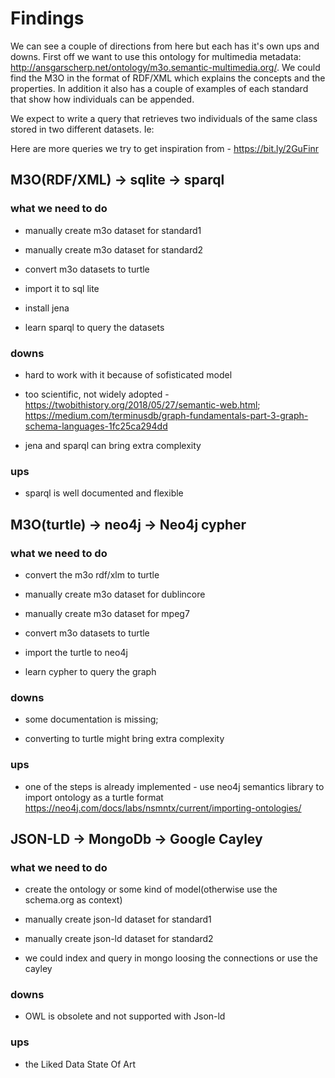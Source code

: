 Findings
========

We can see a couple of directions from here but each has it's own ups and downs.
First off we want to use this ontology for multimedia metadata:
<http://ansgarscherp.net/ontology/m3o.semantic-multimedia.org/>. We could find
the M3O in the format of RDF/XML which explains the concepts and the properties.
In addition it also has a couple of examples of each standard that show how
individuals can be appended.

We expect to write a query that retrieves two individuals of the same class
stored in two different datasets. Ie:

Here are more queries we try to get inspiration from - <https://bit.ly/2GuFinr>

M3O(RDF/XML) -\> sqlite -\> sparql
----------------------------------

### what we need to do

-   manually create m3o dataset for standard1

-   manually create m3o dataset for standard2

-   convert m3o datasets to turtle

-   import it to sql lite

-   install jena

-   learn sparql to query the datasets

### downs

-   hard to work with it because of sofisticated model

-   too scientific, not widely adopted -
    https://twobithistory.org/2018/05/27/semantic-web.html;
    https://medium.com/terminusdb/graph-fundamentals-part-3-graph-schema-languages-1fc25ca294dd

-   jena and sparql can bring extra complexity

### ups

-   sparql is well documented and flexible

M3O(turtle) -\> neo4j -\> Neo4j cypher
--------------------------------------

### what we need to do

-   convert the m3o rdf/xlm to turtle

-   manually create m3o dataset for dublincore

-   manually create m3o dataset for mpeg7

-   convert m3o datasets to turtle

-   import the turtle to neo4j

-   learn cypher to query the graph

### downs

-   some documentation is missing;

-   converting to turtle might bring extra complexity

### ups

-   one of the steps is already implemented - use neo4j semantics library to
    import ontology as a turtle format
    <https://neo4j.com/docs/labs/nsmntx/current/importing-ontologies/>

JSON-LD -\> MongoDb -\> Google Cayley
-------------------------------------

### what we need to do

-   create the ontology or some kind of model(otherwise use the schema.org as
    context)

-   manually create json-ld dataset for standard1

-   manually create json-ld dataset for standard2

-   we could index and query in mongo loosing the connections or use the cayley

### downs

-   OWL is obsolete and not supported with Json-ld

### ups

-   the Liked Data State Of Art
